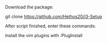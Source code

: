 Download the package:

git clone https://github.com/Hethos20/i3-Setup


After script finished, enter these commands:

Install the vim plugins with 
:PlugInstall
